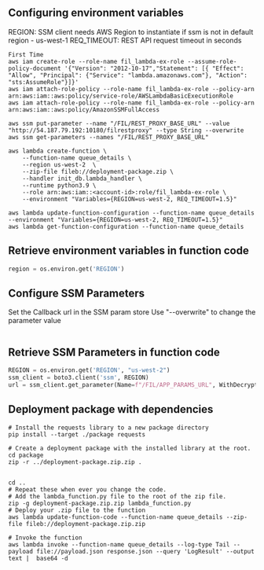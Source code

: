 ## Configuring environment variables

REGION: SSM client needs AWS Region to instantiate if ssm is not in default region - us-west-1 REQ_TIMEOUT: REST API
request timeout in seconds

```commandline
First Time
aws iam create-role --role-name fil_lambda-ex-role --assume-role-policy-document '{"Version": "2012-10-17","Statement": [{ "Effect": "Allow", "Principal": {"Service": "lambda.amazonaws.com"}, "Action": "sts:AssumeRole"}]}'
aws iam attach-role-policy --role-name fil_lambda-ex-role --policy-arn arn:aws:iam::aws:policy/service-role/AWSLambdaBasicExecutionRole
aws iam attach-role-policy --role-name fil_lambda-ex-role --policy-arn arn:aws:iam::aws:policy/AmazonSSMFullAccess

aws ssm put-parameter --name "/FIL/REST_PROXY_BASE_URL" --value "http://54.187.79.192:10180/filrestproxy" --type String --overwrite
aws ssm get-parameters --names "/FIL/REST_PROXY_BASE_URL"

aws lambda create-function \
    --function-name queue_details \
    --region us-west-2  \
    --zip-file fileb://deployment-package.zip \
    --handler init_db.lambda_handler \
    --runtime python3.9 \
    --role arn:aws:iam::<account-id>:role/fil_lambda-ex-role \
    --environment "Variables={REGION=us-west-2, REQ_TIMEOUT=1.5}"
    
aws lambda update-function-configuration --function-name queue_details --environment "Variables={REGION=us-west-2, REQ_TIMEOUT=1.5}"
aws lambda get-function-configuration --function-name queue_details
```

## Retrieve environment variables in function code

```python
region = os.environ.get('REGION')
```

## Configure SSM Parameters

Set the Callback url in the SSM param store Use "--overwrite" to change the parameter value

```commandline

```

## Retrieve SSM Parameters in function code

```python
REGION = os.environ.get('REGION', "us-west-2")
ssm_client = boto3.client('ssm', REGION)
url = ssm_client.get_parameter(Name=f"/FIL/APP_PARAMS_URL", WithDecryption=True).get('Parameter').get('Value')
```

## Deployment package with dependencies

```shell
# Install the requests library to a new package directory
pip install --target ./package requests

# Create a deployment package with the installed library at the root.
cd package
zip -r ../deployment-package.zip.zip .


cd ..
# Repeat these when ever you change the code.
# Add the lambda_function.py file to the root of the zip file.
zip -g deployment-package.zip.zip lambda_function.py
# Deploy your .zip file to the function
aws lambda update-function-code --function-name queue_details --zip-file fileb://deployment-package.zip.zip

# Invoke the function
aws lambda invoke --function-name queue_details --log-type Tail --payload file://payload.json response.json --query 'LogResult' --output text |  base64 -d

```
